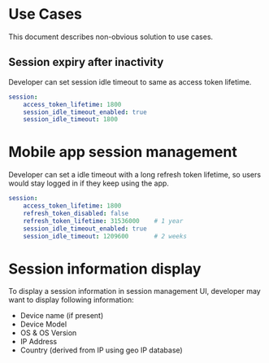 # Use Cases

This document describes non-obvious solution to use cases.


## Session expiry after inactivity
Developer can set session idle timeout to same as access token lifetime.

```yaml
session:
    access_token_lifetime: 1800
    session_idle_timeout_enabled: true
    session_idle_timeout: 1800
```


# Mobile app session management
Developer can set a idle timeout with a long refresh token lifetime,
so users would stay logged in if they keep using the app.

```yaml
session:
    access_token_lifetime: 1800
    refresh_token_disabled: false
    refresh_token_lifetime: 31536000    # 1 year
    session_idle_timeout_enabled: true
    session_idle_timeout: 1209600       # 2 weeks
```


# Session information display
To display a session information in session management UI, developer may want to
display following information:
- Device name (if present)
- Device Model
- OS & OS Version
- IP Address
- Country (derived from IP using geo IP database)
